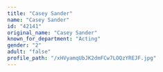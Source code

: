```yaml
---
title: "Casey Sander"
name: "Casey Sander"
id: "42141"
original_name: "Casey Sander"
known_for_department: "Acting"
gender: "2"
adult: "false"
profile_path: "/xHVyamqUbJK2dmFCw7LOQzYREJF.jpg"
---
```


